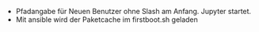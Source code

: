 * Pfadangabe für Neuen Benutzer ohne Slash am Anfang. Jupyter startet.
* Mit ansible wird der Paketcache im firstboot.sh geladen
